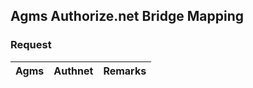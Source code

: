 ## Agms Authorize.net Bridge Mapping

### Request

| Agms		| Authnet 	| Remarks |
| --------- | --------- | ------- |